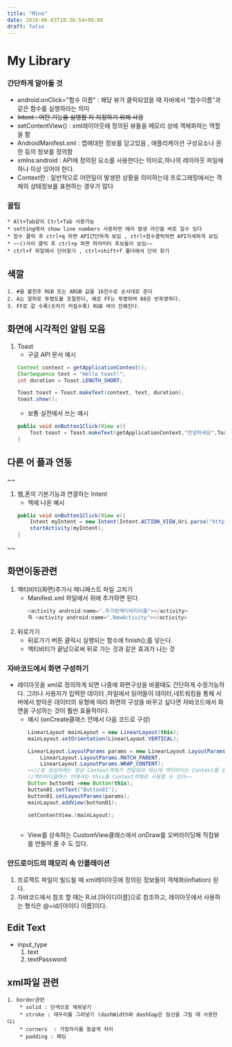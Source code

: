 ```yaml
---
title: "Mine"
date: 2018-06-03T18:36:54+09:00
draft: false
---
```


# My Library

### 간단하게 알아둘 것
* android:onClick="함수 이름" : 해당 뷰가 클릭되었을 때 자바에서 "함수이름"과 같은 함수를 실행하라는 의미
* ~~Intent : 어떤 기능을 실행할 지 지정하기 위해 사용~~
* setContentView() : xml레이아웃에 정의된 뷰들을 메모리 상에 객체화하는 역할을 함
* AndroidManifest.xml : 앱에대한 정보를 담고있음 , 애플리케이션 구성요소나 권한 등의 정보를 정의함
* xmlns:android : API에 정의된 요소를 사용한다는 의미로,하나의 레이아웃 파일에 하나 이상 있어야 한다.
* Context란 : 일반적으로 어떤일이 발생한 상황을 의미하는데 프로그래밍에서는 객체의 상태정보를 표현하는 경우가 많다

### 꿀팁
    * Alt+Tab같이 Ctrl+Tab 사용가능
    * setting에서 show line numbers 사용하면 에러 발생 라인을 바로 알수 있다
    * 함수 클릭 후 ctrl+q 하면 API간단하게 보임 , ctrl+함수클릭하면 API자세하게 보임
    * ~~()사이 클릭 후 ctrl+p 하면 파라미터 후보들이 보임~~
    * ctrl+f 파일에서 단어찾기 , ctrl+shift+f 폴더에서 단어 찾기 

## 색깔
    1. #을 붙힌후 RGB 또는 ARGB 값을 16진수로 순서대로 준다
    2. A는 알파로 투명도를 조절한다, 예로 FF는 투명하며 88은 반투명하다.
    3. FF로 갈 수록(숫자가 커질수록) RGB 색이 진해진다.

## 화면에 시각적인 알림 모음

1. Toast
    - 구글 API 문서 예시
    ```java 
    Context context = getApplicationContext();
    CharSequence text = "Hello toast!";
    int duration = Toast.LENGTH_SHORT;

    Toast toast = Toast.makeText(context, text, duration);
    toast.show();
    ```
    - 보통 실전에서 쓰는 예시
    ```java 
    public void onButton1Click(View v){
        Tost toast = Toast.makeText(getApplicationContext,"안녕하세요",Toast.LENGTH_SHORT).show();
    }
    ```

## 다른 어 플과 연동 
~~
1. 웹,폰의 기본기능과 연결하는 Intent
    - 책에 나온 예시 
    ```java
    public void onButton1Click(View v){
        Intent myIntent = new Intent(Intent.ACTION_VIEW,Uri.parse("http://m.naver.com"));
        startActivity(myIntent);
    }
    ```
~~
## 화면이동관련
1. 액티비티(화면)추가시 메니페스트 파일 고치기 
    - Manifest.xml 파일에서 </activity> 위에 추가하면 된다.
        ```java
        <activity android:name=".추가된액티비티이름"></activity>
        즉 <activity android:name=".NewActivity"></activity>
        ```
2. 뒤로가기 
    - 뒤로가기 버튼 클릭시 실행되는 함수에 finish();를 넣는다.
    - 액티비티가 끝남으로써 뒤로 가는 것과 같은 효과가 나는 것 

### 자바코드에서 화면 구성하기
* 레이아웃을 xml로 정의하게 되면 나중에 화면구성을 바꿀때도 간단하게 수정가능하다.
그러나 사용자가 입력한 데이터 ,파일에서 읽어들이 데이터,네트워킹을 통헤 서버에서 받아온 데이터의
유형에 따라 화면의 구성을 바꾸고 싶다면 자바코드에서 화면을 구성하는 것이 훨씬 효율적이다.
    - 예시 (onCreate클래스 안에서 다음 코드로 구성)
        ```java
        LinearLayout mainLayout = new LinearLayout(this);
        mainLayout.setOrientation(LinearLayout.VERTICAL);

        LinearLayout.LayoutParams params = new LinearLayout.LayoutParams(
            LinearLayout.LayoutParams.MATCH_PARENT,
            LinearLayout.LayoutParams.WRAP_CONTENT);
        ~~//뷰 생성자에는 항상 Context객체가 전달되야 하는데 액티비티는 Context를 상속하므로
        //액티비디클래스 안에서는 this를 Context객체로 사용할 수 있다~~
        Button button01 =new Button(this);
        button01.setText("Button01");
        button01.setLayoutParams(params);
        mainLayout.addView(button01);

        setContentView.(mainLayout);
        ```
        ```
    - View를 상속하는 CustomView클래스에서 onDraw를 오버라이딩해 직접뷰를 만들어 줄 수 도 있다.


### 안드로이드의 매모리 속 인플레이션
1. 프로젝트 파일이 빌드될 때 xml레이아웃에 정의된 정보들이 객체화(inflation) 된다.
2. 자바코드에서 참조 할 때는 R.id.[아이디이름]으로 참조하고, 레이아웃에서 사용하는 형식은 @+id/[아이디 이름]이다.

## Edit Text
* input_type
    1. text
    2. textPassword

## xml파일 관련

    1. border관련
        * solid : 단색으로 채워넣기
        * stroke : 테두리를 그려넣기 (dashWidth와 dashGap은 점선을 그릴 때 사용한다)
        * corners  : 가장자리를 둥글게 처리
        * padding : 패딩